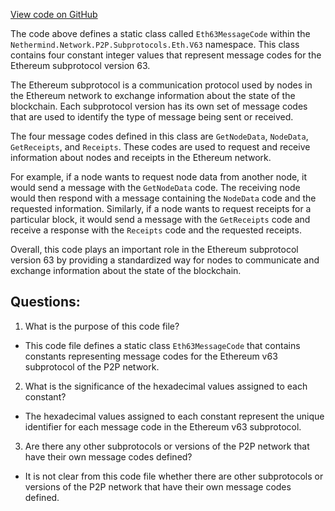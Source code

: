 [View code on GitHub](https://github.com/nethermindeth/nethermind/Nethermind.Network/P2P/Subprotocols/Eth/V63/Eth63MessageCode.cs)

The code above defines a static class called `Eth63MessageCode` within the `Nethermind.Network.P2P.Subprotocols.Eth.V63` namespace. This class contains four constant integer values that represent message codes for the Ethereum subprotocol version 63. 

The Ethereum subprotocol is a communication protocol used by nodes in the Ethereum network to exchange information about the state of the blockchain. Each subprotocol version has its own set of message codes that are used to identify the type of message being sent or received. 

The four message codes defined in this class are `GetNodeData`, `NodeData`, `GetReceipts`, and `Receipts`. These codes are used to request and receive information about nodes and receipts in the Ethereum network. 

For example, if a node wants to request node data from another node, it would send a message with the `GetNodeData` code. The receiving node would then respond with a message containing the `NodeData` code and the requested information. Similarly, if a node wants to request receipts for a particular block, it would send a message with the `GetReceipts` code and receive a response with the `Receipts` code and the requested receipts. 

Overall, this code plays an important role in the Ethereum subprotocol version 63 by providing a standardized way for nodes to communicate and exchange information about the state of the blockchain.
## Questions: 
 1. What is the purpose of this code file?
- This code file defines a static class `Eth63MessageCode` that contains constants representing message codes for the Ethereum v63 subprotocol of the P2P network.

2. What is the significance of the hexadecimal values assigned to each constant?
- The hexadecimal values assigned to each constant represent the unique identifier for each message code in the Ethereum v63 subprotocol.

3. Are there any other subprotocols or versions of the P2P network that have their own message codes defined?
- It is not clear from this code file whether there are other subprotocols or versions of the P2P network that have their own message codes defined.